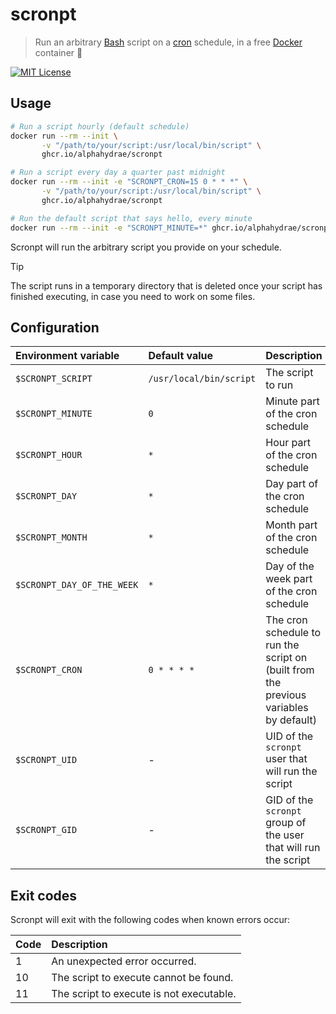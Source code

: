 # scronpt

> Run an arbitrary [Bash][bash] script on a [cron][cron] schedule, in a free
> [Docker][docker] container 🍦

[![MIT License](https://img.shields.io/static/v1?label=license&message=MIT&color=informational)](https://opensource.org/licenses/MIT)

## Usage

```bash
# Run a script hourly (default schedule)
docker run --rm --init \
       -v "/path/to/your/script:/usr/local/bin/script" \
       ghcr.io/alphahydrae/scronpt

# Run a script every day a quarter past midnight
docker run --rm --init -e "SCRONPT_CRON=15 0 * * *" \
       -v "/path/to/your/script:/usr/local/bin/script" \
       ghcr.io/alphahydrae/scronpt

# Run the default script that says hello, every minute
docker run --rm --init -e "SCRONPT_MINUTE=*" ghcr.io/alphahydrae/scronpt
```

Scronpt will run the arbitrary script you provide on your schedule.

> [!TIP]
> The script runs in a temporary directory that is deleted once your script has
> finished executing, in case you need to work on some files.

## Configuration

| Environment variable       | Default value           | Description                                                                           |
| :------------------------- | :---------------------- | :------------------------------------------------------------------------------------ |
| `$SCRONPT_SCRIPT`          | `/usr/local/bin/script` | The script to run                                                                     |
| `$SCRONPT_MINUTE`          | `0`                     | Minute part of the cron schedule                                                      |
| `$SCRONPT_HOUR`            | `*`                     | Hour part of the cron schedule                                                        |
| `$SCRONPT_DAY`             | `*`                     | Day part of the cron schedule                                                         |
| `$SCRONPT_MONTH`           | `*`                     | Month part of the cron schedule                                                       |
| `$SCRONPT_DAY_OF_THE_WEEK` | `*`                     | Day of the week part of the cron schedule                                             |
| `$SCRONPT_CRON`            | `0 * * * *`             | The cron schedule to run the script on (built from the previous variables by default) |
| `$SCRONPT_UID`             | -                       | UID of the `scronpt` user that will run the script                                    |
| `$SCRONPT_GID`             | -                       | GID of the `scronpt` group of the user that will run the script                       |

## Exit codes

Scronpt will exit with the following codes when known errors occur:

| Code | Description                              |
| :--- | :--------------------------------------- |
| 1    | An unexpected error occurred.            |
| 10   | The script to execute cannot be found.   |
| 11   | The script to execute is not executable. |

[bash]: https://www.gnu.org/software/bash/
[cron]: https://en.wikipedia.org/wiki/Cron
[docker]: https://www.docker.com
